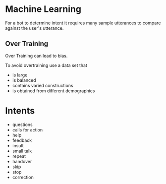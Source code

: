 # Machine Learning

For a bot to determine intent it requires many sample utterances to compare against the user's utterance.

## Over Training

Over Training can lead to bias.

To avoid overtraining use a data set that
- is large
- is balanced
- contains varied constructions
- is obtained from different demographics

# Intents

- questions
- calls for action
- help
- feedback
- insult
- small talk
- repeat
- handover
- skip
- stop
- correction

